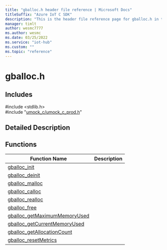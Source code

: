 ```yaml
---                             
title: "gballoc.h header file reference | Microsoft Docs" 
titleSuffix: "Azure IoT C SDK"            
description: "This is the header file reference page for gballoc.h in the Azure IoT C SDK. This SDK is used with Azure IoT Hub and Azure IoT Hub Device Provisioning Service"            
manager: timlt                 
author: wesmc7777              
ms.author: wesmc               
ms.date: 03/25/2022                    
ms.service: "iot-hub"             
ms.custom: ""                
ms.topic: "reference"        
---                            
```


# gballoc.h 

## Includes

\#include <stdlib.h>  
\#include "[umock_c/umock_c_prod.h](umock-c-prod-h.md)"  

## Detailed Description

## Functions

Function Name                  | Description                                
--------------------------------|---------------------------------------------
[gballoc_init](./gballoc-h/gballoc-init.md)            | 
[gballoc_deinit](./gballoc-h/gballoc-deinit.md)            | 
[gballoc_malloc](./gballoc-h/gballoc-malloc.md)            | 
[gballoc_calloc](./gballoc-h/gballoc-calloc.md)            | 
[gballoc_realloc](./gballoc-h/gballoc-realloc.md)            | 
[gballoc_free](./gballoc-h/gballoc-free.md)            | 
[gballoc_getMaximumMemoryUsed](./gballoc-h/gballoc-getmaximummemoryused.md)            | 
[gballoc_getCurrentMemoryUsed](./gballoc-h/gballoc-getcurrentmemoryused.md)            | 
[gballoc_getAllocationCount](./gballoc-h/gballoc-getallocationcount.md)            | 
[gballoc_resetMetrics](./gballoc-h/gballoc-resetmetrics.md)            | 


